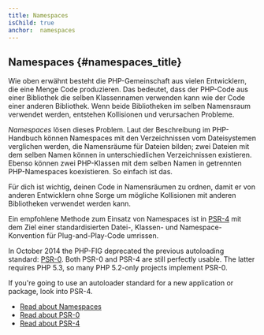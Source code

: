 ```yaml
---
title: Namespaces
isChild: true
anchor:  namespaces
---
```


## Namespaces {#namespaces_title}

Wie oben erwähnt besteht die PHP-Gemeinschaft aus vielen Entwicklern, die eine Menge Code produzieren. Das bedeutet, dass der PHP-Code aus einer Bibliothek die selben Klassennamen verwenden kann wie der Code einer anderen Bibliothek. Wenn beide Bibliotheken im selben Namensraum verwendet werden, entstehen Kollisionen und verursachen Probleme.

_Namespaces_ lösen dieses Problem. Laut der Beschreibung im PHP-Handbuch können Namespaces mit den Verzeichnissen vom Dateisystemen verglichen werden, die Namensräume für Dateien bilden; zwei Dateien mit dem selben Namen können in unterschiedlichen Verzeichnissen existieren. Ebenso können zwei PHP-Klassen mit dem selben Namen in getrennten PHP-Namespaces koexistieren. So einfach ist  das.

Für dich ist wichtig, deinen Code in Namensräumen zu ordnen, damit er von anderen Entwicklern ohne Sorge um mögliche Kollisionen mit anderen Bibliotheken verwendet werden kann.

Ein empfohlene Methode zum Einsatz von Namespaces ist in [PSR-4][psr4] mit dem Ziel einer standardisierten Datei-, Klassen- und Namespace-Konvention für Plug-and-Play-Code umrissen.

In October 2014 the PHP-FIG deprecated the previous autoloading standard: [PSR-0][psr0]. Both PSR-0 and PSR-4 are still perfectly usable.  The latter requires PHP 5.3, so many PHP 5.2-only projects implement PSR-0.

If you're going to use an autoloader standard for a new application or package, look into PSR-4.

* [Read about Namespaces][namespaces]
* [Read about PSR-0][psr0]
* [Read about PSR-4][psr4]


[namespaces]: https://secure.php.net/language.namespaces
[psr0]: https://www.php-fig.org/psr/psr-0/
[psr4]: https://www.php-fig.org/psr/psr-4/
